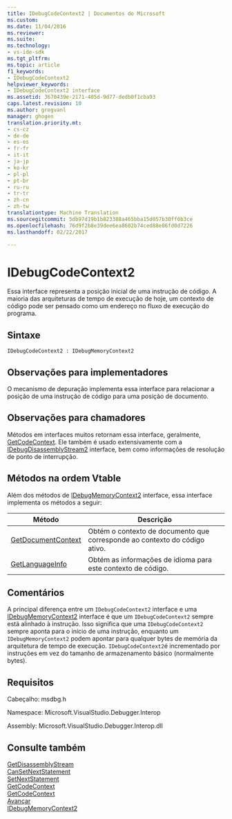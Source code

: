 ```yaml
---
title: IDebugCodeContext2 | Documentos do Microsoft
ms.custom: 
ms.date: 11/04/2016
ms.reviewer: 
ms.suite: 
ms.technology:
- vs-ide-sdk
ms.tgt_pltfrm: 
ms.topic: article
f1_keywords:
- IDebugCodeContext2
helpviewer_keywords:
- IDebugCodeContext2 interface
ms.assetid: 3670439e-2171-405d-9d77-dedb0f1cba93
caps.latest.revision: 10
ms.author: gregvanl
manager: ghogen
translation.priority.mt:
- cs-cz
- de-de
- es-es
- fr-fr
- it-it
- ja-jp
- ko-kr
- pl-pl
- pt-br
- ru-ru
- tr-tr
- zh-cn
- zh-tw
translationtype: Machine Translation
ms.sourcegitcommit: 5db97d19b1b823388a465bba15d057b30ff0b3ce
ms.openlocfilehash: 76d9f2b8e39dee6ea8602b74ced88e86fd0d7226
ms.lasthandoff: 02/22/2017

---
```

# <a name="idebugcodecontext2"></a>IDebugCodeContext2
Essa interface representa a posição inicial de uma instrução de código. A maioria das arquiteturas de tempo de execução de hoje, um contexto de código pode ser pensado como um endereço no fluxo de execução do programa.  
  
## <a name="syntax"></a>Sintaxe  
  
```  
IDebugCodeContext2 : IDebugMemoryContext2  
```  
  
## <a name="notes-for-implementers"></a>Observações para implementadores  
 O mecanismo de depuração implementa essa interface para relacionar a posição de uma instrução de código para uma posição de documento.  
  
## <a name="notes-for-callers"></a>Observações para chamadores  
 Métodos em interfaces muitos retornam essa interface, geralmente, [GetCodeContext](../../../extensibility/debugger/reference/idebugstackframe2-getcodecontext.md). Ele também é usado extensivamente com a [IDebugDisassemblyStream2](../../../extensibility/debugger/reference/idebugdisassemblystream2.md) interface, bem como informações de resolução de ponto de interrupção.  
  
## <a name="methods-in-vtable-order"></a>Métodos na ordem Vtable  
 Além dos métodos de [IDebugMemoryContext2](../../../extensibility/debugger/reference/idebugmemorycontext2.md) interface, essa interface implementa os métodos a seguir:  
  
|Método|Descrição|  
|------------|-----------------|  
|[GetDocumentContext](../../../extensibility/debugger/reference/idebugcodecontext2-getdocumentcontext.md)|Obtém o contexto de documento que corresponde ao contexto do código ativo.|  
|[GetLanguageInfo](../../../extensibility/debugger/reference/idebugcodecontext2-getlanguageinfo.md)|Obtém as informações de idioma para este contexto de código.|  
  
## <a name="remarks"></a>Comentários  
 A principal diferença entre um `IDebugCodeContext2` interface e uma [IDebugMemoryContext2](../../../extensibility/debugger/reference/idebugmemorycontext2.md) interface é que um `IDebugCodeContext2` sempre está alinhado à instrução. Isso significa que uma `IDebugCodeContext2` sempre aponta para o início de uma instrução, enquanto um `IDebugMemoryContext2` podem apontar para qualquer bytes de memória da arquitetura de tempo de execução. `IDebugCodeContext2`é incrementado por instruções em vez do tamanho de armazenamento básico (normalmente bytes).  
  
## <a name="requirements"></a>Requisitos  
 Cabeçalho: msdbg.h  
  
 Namespace: Microsoft.VisualStudio.Debugger.Interop  
  
 Assembly: Microsoft.VisualStudio.Debugger.Interop.dll  
  
## <a name="see-also"></a>Consulte também  
 [GetDisassemblyStream](../../../extensibility/debugger/reference/idebugprogram2-getdisassemblystream.md)   
 [CanSetNextStatement](../../../extensibility/debugger/reference/idebugthread2-cansetnextstatement.md)   
 [SetNextStatement](../../../extensibility/debugger/reference/idebugthread2-setnextstatement.md)   
 [GetCodeContext](../../../extensibility/debugger/reference/idebugcanstopevent2-getcodecontext.md)   
 [GetCodeContext](../../../extensibility/debugger/reference/idebugstackframe2-getcodecontext.md)   
 [Avançar](../../../extensibility/debugger/reference/ienumdebugcodecontexts2-next.md)   
 [IDebugMemoryContext2](../../../extensibility/debugger/reference/idebugmemorycontext2.md)
